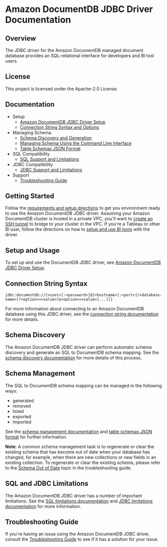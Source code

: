 # Amazon DocumentDB JDBC Driver Documentation

## Overview

The JDBC driver for the Amazon DocumentDB managed document database provides an
SQL-relational interface for developers and BI tool users.

## License

This project is licensed under the Apache-2.0 License.

## Documentation

- Setup
    - [Amazon DocumentDB JDBC Driver Setup](setup/setup.md)
    - [Connection String Syntax and Options](setup/connection-string.md)
- Managing Schema
    - [Schema Discovery and Generation](schema/schema-discovery.md)
    - [Managing Schema Using the Command Line Interface](schema/manage-schema-cli.md)
    - [Table Schemas JSON Format](schema/table-schemas-json-format.md)
- SQL Compatibility
    - [SQL Support and Limitations](sql/sql-limitations.md)
- JDBC Compatibility
    - [JDBC Support and Limitations](jdbc/jdbc-limitations.md)
- Support
    - [Troubleshooting Guide](support/troubleshooting-guide.md)
  
## Getting Started

Follow the [requirements and setup directions](setup/setup.md) to get you environment ready to use the
Amazon DocumentDB JDBC driver. Assuming your Amazon DocumentDB cluster is hosted in a private VPC, 
you'll want to [create an SSH tunnel](setup/setup.md#using-an-ssh-tunnel-to-connect-to-amazon-documentdb) to bridge to 
your cluster in the VPC. If you're a Tableau or other BI user, follow the directions on how to 
[setup and use BI tools](setup/setup.md#driver-setup-in-bi-applications) with the driver.

## Setup and Usage

To set up and use the DocumentDB JDBC driver, see [Amazon DocumentDB JDBC Driver Setup](setup/setup.md).

## Connection String Syntax

```
jdbc:documentdb://[<user>[:<password>]@]<hostname>[:<port>]/<database-name>[?<option>=<value>[&<option>=<value>[...]]]
```

For more information about connecting to an Amazon DocumentDB database using this JDBC driver, see
the [connection string documentation](setup/connection-string.md) for more details.
## Schema Discovery

The Amazon DocumentDB JDBC driver can perform automatic schema discovery and generate an SQL to
DocumentDB schema mapping. See the [schema discovery documentation](schema/schema-discovery.md)
for more details of this process.

## Schema Management

The SQL to DocumentDB schema mapping can be managed in the following ways:

- generated
- removed
- listed
- exported
- imported

See the [schema management documentation](schema/manage-schema-cli.md) and
[table schemas JSON format](schema/table-schemas-json-format.md) for further
information.

**Note**: A common schema management task is to regenerate or clear the existing schema that has
become out of date when your database has changed, for example, when there are new collections or new
fields in an existing collection. To regenerate or clear the existing schema, please refer to the
[Schema Out of Date](#schema-out-of-date) topic in the troubleshooting guide.

## SQL and JDBC Limitations

The Amazon DocumentDB JDBC driver has a number of important limitations. See the
[SQL limitations documentation](sql/sql-limitations.md) and 
[JDBC limitations documentation](jdbc/jdbc-limitations.md) for more information.

## Troubleshooting Guide

If you're having an issue using the Amazon DocumentDB JDBC driver, consult the
[Troubleshooting Guide](support/troubleshooting-guide.md) to see if it has a solution for
your issue.
